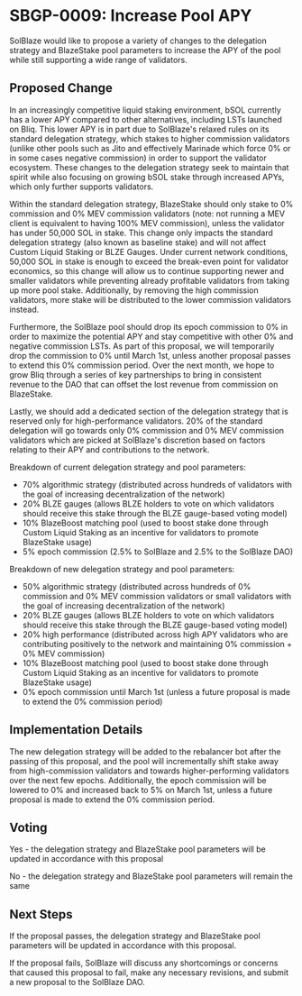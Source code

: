 # SBGP-0009: Increase Pool APY
SolBlaze would like to propose a variety of changes to the delegation strategy and BlazeStake pool parameters to increase the APY of the pool while still supporting a wide range of validators.

## Proposed Change
In an increasingly competitive liquid staking environment, bSOL currently has a lower APY compared to other alternatives, including LSTs launched on Bliq. This lower APY is in part due to SolBlaze's relaxed rules on its standard delegation strategy, which stakes to higher commission validators (unlike other pools such as Jito and effectively Marinade which force 0% or in some cases negative commission) in order to support the validator ecosystem. These changes to the delegation strategy seek to maintain that spirit while also focusing on growing bSOL stake through increased APYs, which only further supports validators.

Within the standard delegation strategy, BlazeStake should only stake to 0% commission and 0% MEV commission validators (note: not running a MEV client is equivalent to having 100% MEV commission), unless the validator has under 50,000 SOL in stake. This change only impacts the standard delegation strategy (also known as baseline stake) and will not affect Custom Liquid Staking or BLZE Gauges. Under current network conditions, 50,000 SOL in stake is enough to exceed the break-even point for validator economics, so this change will allow us to continue supporting newer and smaller validators while preventing already profitable validators from taking up more pool stake. Additionally, by removing the high commission validators, more stake will be distributed to the lower commission validators instead.

Furthermore, the SolBlaze pool should drop its epoch commission to 0% in order to maximize the potential APY and stay competitive with other 0% and negative commission LSTs. As part of this proposal, we will temporarily drop the commission to 0% until March 1st, unless another proposal passes to extend this 0% commission period. Over the next month, we hope to grow Bliq through a series of key partnerships to bring in consistent revenue to the DAO that can offset the lost revenue from commission on BlazeStake.

Lastly, we should add a dedicated section of the delegation strategy that is reserved only for high-performance validators. 20% of the standard delegation will go towards only 0% commission and 0% MEV commission validators which are picked at SolBlaze's discretion based on factors relating to their APY and contributions to the network.

Breakdown of current delegation strategy and pool parameters:
- 70% algorithmic strategy (distributed across hundreds of validators with the goal of increasing decentralization of the network)
- 20% BLZE gauges (allows BLZE holders to vote on which validators should receive this stake through the BLZE gauge-based voting model)
- 10% BlazeBoost matching pool (used to boost stake done through Custom Liquid Staking as an incentive for validators to promote BlazeStake usage)
- 5% epoch commission (2.5% to SolBlaze and 2.5% to the SolBlaze DAO)

Breakdown of new delegation strategy and pool parameters:
- 50% algorithmic strategy (distributed across hundreds of 0% commission and 0% MEV commission validators or small validators with the goal of increasing decentralization of the network)
- 20% BLZE gauges (allows BLZE holders to vote on which validators should receive this stake through the BLZE gauge-based voting model)
- 20% high performance (distributed across high APY validators who are contributing positively to the network and maintaining 0% commission + 0% MEV commission)
- 10% BlazeBoost matching pool (used to boost stake done through Custom Liquid Staking as an incentive for validators to promote BlazeStake usage)
- 0% epoch commission until March 1st (unless a future proposal is made to extend the 0% commission period)

## Implementation Details
The new delegation strategy will be added to the rebalancer bot after the passing of this proposal, and the pool will incrementally shift stake away from high-commission validators and towards higher-performing validators over the next few epochs. Additionally, the epoch commission will be lowered to 0% and increased back to 5% on March 1st, unless a future proposal is made to extend the 0% commission period.

## Voting
Yes - the delegation strategy and BlazeStake pool parameters will be updated in accordance with this proposal

No - the delegation strategy and BlazeStake pool parameters will remain the same

## Next Steps
If the proposal passes, the delegation strategy and BlazeStake pool parameters will be updated in accordance with this proposal.

If the proposal fails, SolBlaze will discuss any shortcomings or concerns that caused this proposal to fail, make any necessary revisions, and submit a new proposal to the SolBlaze DAO.

